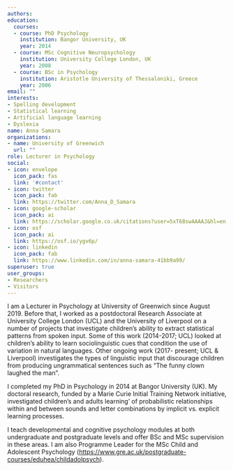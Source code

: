 ```yaml
---
authors:
education:
  courses:
  - course: PhD Psychology
    institution: Bangor University, UK
    year: 2014
  - course: MSc Cognitive Neuropsychology
    institution: University College London, UK
    year: 2008
  - course: BSc in Psychology
    institution: Aristotle University of Thessaloniki, Greece
    year: 2006
email: ""
interests:
- Spelling development
- Statistical learning
- Artificial language learning
- Dyslexia
name: Anna Samara
organizations:
- name: University of Greenwich
  url: ""
role: Lecturer in Psychology
social:
- icon: envelope
  icon_pack: fas
  link: '#contact'
- icon: twitter
  icon_pack: fab
  link: https://twitter.com/Anna_D_Samara
- icon: google-scholar
  icon_pack: ai
  link: https://scholar.google.co.uk/citations?user=5xT68swAAAAJ&hl=en
- icon: osf
  icon_pack: ai
  link: https://osf.io/ygv6p/
- icon: linkedin
  icon_pack: fab
  link: https://www.linkedin.com/in/anna-samara-41bb9a99/
superuser: true
user_groups:
- Researchers
- Visitors
---
```

I am a Lecturer in Psychology at University of Greenwich since August 2019. Before that, I worked as a postdoctoral Research Associate at University College London (UCL) and the University of Liverpool on a number of projects that investigate children’s ability to extract statistical patterns from spoken input. Some of this work (2014-2017; UCL) looked at children’s ability to learn sociolinguistic cues that condition the use of variation in natural languages. Other ongoing work (2017- present; UCL & Liverpool) investigates the types of linguistic input that discourage children from producing ungrammatical sentences such as “The funny clown laughed the man”.

 I completed my PhD in Psychology in 2014 at Bangor University (UK). My doctoral research, funded by a Marie Curie Initial Training Network initiative, investigated children’s and adults learning’ of probabilistic relationships within and between sounds and letter combinations by implicit vs. explicit learning processes.

I teach developmental and cognitive psychology modules at both undergraduate and postgraduate levels and offer BSc and MSc supervision in these areas. I am also Programme Leader for the MSc Child and Adolescent Psychology (https://www.gre.ac.uk/postgraduate-courses/eduhea/childadolpsych).


